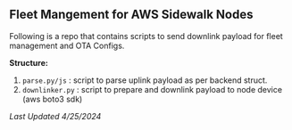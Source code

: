 ## Fleet Mangement for AWS Sidewalk Nodes

Following is a repo that contains scripts to send downlink payload for fleet management and OTA Configs.

**Structure:**

1. `parse.py/js` : script to parse uplink payload as per backend struct.
2. `downlinker.py` : script to prepare and downlink payload to node device (aws boto3 sdk)

_Last Updated 4/25/2024_
